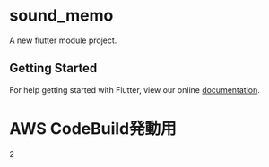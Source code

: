 # sound_memo

A new flutter module project.

## Getting Started

For help getting started with Flutter, view our online
[documentation](https://flutter.dev/).

# AWS CodeBuild発動用

2
